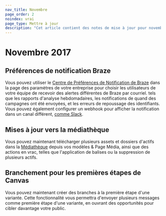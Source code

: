 ```yaml
---
nav_title: Novembre
page_order: 2
noindex: vrai
page_type: Mettre à jour
description: "Cet article contient des notes de mise à jour pour novembre 2017."
---
```


# Novembre 2017

## Préférences de notification Braze

Vous pouvez utiliser le [Centre de Préférences de Notification de Braze][77] dans la page des paramètres de votre entreprise pour choisir les utilisateurs de votre équipe de recevoir des alertes différentes de Braze par courriel. tels que les rapports d'analyse hebdomadaires, les notifications de quand des campagnes ont été envoyées, et les erreurs de repoussage des identifiants. Vous pouvez également configurer un webhook pour afficher la notification dans un canal différent, [comme Slack][78].

## Mises à jour vers la médiathèque

Vous pouvez maintenant télécharger plusieurs assets et dossiers d'actifs dans la [Médiathèque][79] depuis vos modèles & Page Média, ainsi que des actions en vrac, telles que l'application de balises ou la suppression de plusieurs actifs.

## Branchement pour les premières étapes de Canvas

Vous pouvez maintenant créer des branches à la première étape d'une variante. Cette fonctionnalité vous permettra d'envoyer plusieurs messages comme première étape d'une variante, en ouvrant des opportunités pour cibler davantage votre public.


[77]: {{site.baseurl}}/user_guide/onboarding/platform_administrative_features/#notification-preferences
[78]: {{site.baseurl}}/user_guide/onboarding/platform_administrative_features/#slack-incoming-webhook-integration
[79]: {{site.baseurl}}/user_guide/engagement_tools/templates_and_media/media_library/#media-library
